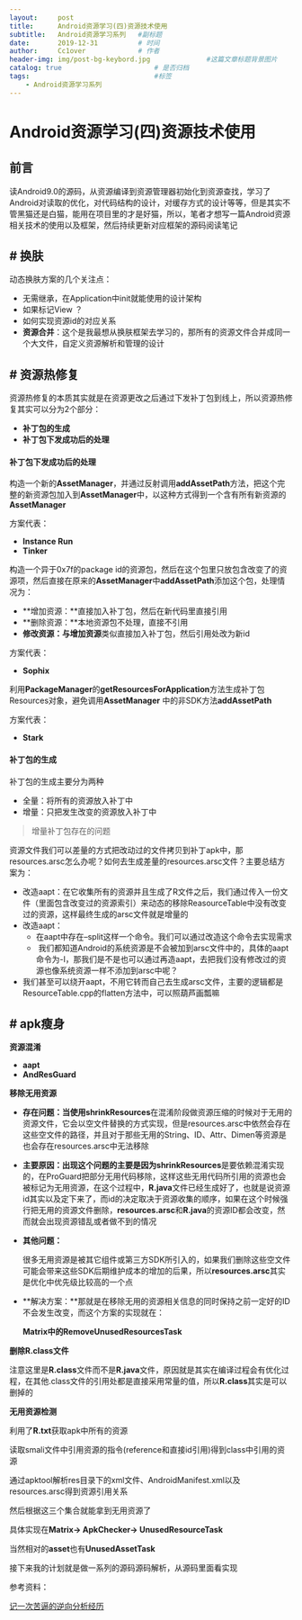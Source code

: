 ```yaml
---
layout:     post   				    
title:      Android资源学习(四)资源技术使用
subtitle:   Android资源学习系列   #副标题
date:       2019-12-31		   	# 时间
author:     Cc1over				# 作者
header-img: img/post-bg-keybord.jpg              #这篇文章标题背景图片
catalog: true 						# 是否归档
tags:								#标签
    - Android资源学习系列
---
```


# Android资源学习(四)资源技术使用

## 前言

读Android9.0的源码，从资源编译到资源管理器初始化到资源查找，学习了Android对读取的优化，对代码结构的设计，对缓存方式的设计等等，但是其实不管黑猫还是白猫，能用在项目里的才是好猫，所以，笔者才想写一篇Android资源相关技术的使用以及框架，然后持续更新对应框架的源码阅读笔记

## # 换肤

动态换肤方案的几个关注点：

* 无需继承，在Application中init就能使用的设计架构
* 如果标记View ？
* 如何实现资源id的对应关系
* **资源合并**：这个是我最想从换肤框架去学习的，那所有的资源文件合并成同一个大文件，自定义资源解析和管理的设计

## # 资源热修复

资源热修复的本质其实就是在资源更改之后通过下发补丁包到线上，所以资源热修复其实可以分为2个部分：

* **补丁包的生成**
* **补丁包下发成功后的处理**

####  补丁包下发成功后的处理

构造一个新的**AssetManager**，并通过反射调用**addAssetPath**方法，把这个完整的新资源包加入到**AssetManager**中，以这种方式得到一个含有所有新资源的**AssetManager**

方案代表：

* **Instance Run**
* **Tinker**

构造一个异于0x7f的package id的资源包，然后在这个包里只放包含改变了的资源项，然后直接在原来的**AssetManager**中**addAssetPath**添加这个包，处理情况为：

* **增加资源：**直接加入补丁包，然后在新代码里直接引用
* **删除资源：**本地资源包不处理，直接不引用
* **修改资源：**与**增加资源**类似直接加入补丁包，然后引用处改为新id

方案代表：

* **Sophix**

利用**PackageManager**的**getResourcesForApplication**方法生成补丁包Resources对象，避免调用**AssetManager** 中的非SDK方法**addAssetPath**

方案代表：

* **Stark** 

#### 补丁包的生成

补丁包的生成主要分为两种

* 全量：将所有的资源放入补丁中
* 增量：只把发生改变的资源放入补丁中

> 增量补丁包存在的问题

资源文件我们可以差量的方式把改动过的文件拷贝到补丁apk中，那resources.arsc怎么办呢？如何去生成差量的resources.arsc文件？主要总结方案为：

* 改造aapt：在它收集所有的资源并且生成了R文件之后，我们通过传入一份文件（里面包含改变过的资源索引）来动态的移除ReasourceTable中没有改变过的资源，这样最终生成的arsc文件就是增量的 
* 改造aapt：
  * 在aapt中存在–split这样一个命令。我们可以通过改造这个命令去实现需求
  *  我们都知道Android的系统资源是不会被加到arsc文件中的，具体的aapt命令为-I，那我们是不是也可以通过再造aapt，去把我们没有修改过的资源也像系统资源一样不添加到arsc中呢？ 
* 我们甚至可以绕开aapt，不用它转而自己去生成arsc文件，主要的逻辑都是ResourceTable.cpp的flatten方法中，可以照葫芦画瓢嘛 

## # apk瘦身

**资源混淆**

* **aapt**
* **AndResGuard**

**移除无用资源**

* **存在问题：**当使用**shrinkResources**在混淆阶段做资源压缩的时候对于无用的资源文件，它会以空文件替换的方式实现，但是resources.arsc中依然会存在这些空文件的路径，并且对于那些无用的String、ID、Attr、Dimen等资源是也会存在resources.arsc中无法移除

* **主要原因：**出现这个问题的主要是因为**shrinkResources**是要依赖混淆实现的，在ProGuard把部分无用代码移除，这样这些无用代码所引用的资源也会被标记为无用资源，在这个过程中，**R.java**文件已经生成好了，也就是说资源id其实以及定下来了，而id的决定取决于资源收集的顺序，如果在这个时候强行把无用的资源文件删除，**resources.arsc**和**R.java**的资源ID都会改变，然而就会出现资源错乱或者做不到的情况

* **其他问题：**

  很多无用资源是被其它组件或第三方SDK所引入的，如果我们删除这些空文件可能会带来这些SDK后期维护成本的增加的后果，所以**resources.arsc**其实是优化中优先级比较高的一个点

* **解决方案：**那就是在移除无用的资源相关信息的同时保持之前一定好的ID不会发生改变，而这个方案的实现就在：

  **Matrix中的RemoveUnusedResourcesTask**

**删除R.class文件**

注意这里是**R.class**文件而不是**R.java**文件，原因就是其实在编译过程会有优化过程，在其他.class文件的引用处都是直接采用常量的值，所以**R.class**其实是可以删掉的

**无用资源检测**

利用了**R.txt**获取apk中所有的资源

读取smali文件中引用资源的指令(reference和直接id引用)得到class中引用的资源

通过apktool解析res目录下的xml文件、AndroidManifest.xml以及resources.arsc得到资源引用关系

然后根据这三个集合就能拿到无用资源了

具体实现在**Matrix-> ApkChecker-> UnusedResourceTask**

当然相对的**asset**也有**UnusedAssetTask**





接下来我的计划就是做一系列的源码源码解析，从源码里面看实现



参考资料：

[记一次苦逼的逆向分析经历](<http://zjutkz.net/2016/05/15/%E8%AE%B0%E4%B8%80%E6%AC%A1%E8%8B%A6%E9%80%BC%E7%9A%84%E8%B5%84%E6%BA%90%E9%80%86%E5%90%91%E5%88%86%E6%9E%90/>)